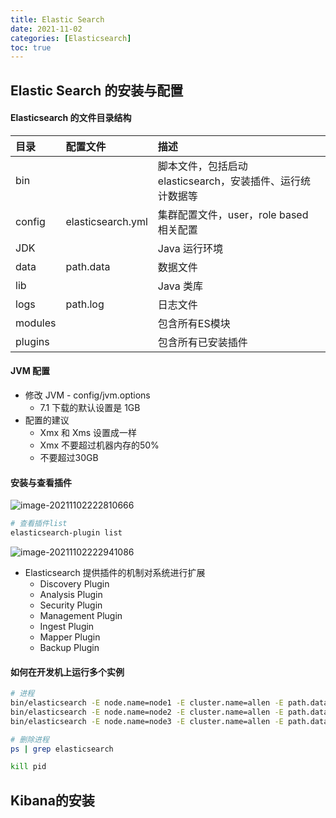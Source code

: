 ```yaml
---
title: Elastic Search
date: 2021-11-02
categories: [Elasticsearch]
toc: true
---
```


## Elastic Search 的安装与配置

#### Elasticsearch 的文件目录结构

| 目录    | 配置文件          | 描述                                                       |
| :------ | :---------------- | :--------------------------------------------------------- |
| bin     |                   | 脚本文件，包括启动 elasticsearch，安装插件、运行统计数据等 |
| config  | elasticsearch.yml | 集群配置文件，user，role based 相关配置                    |
| JDK     |                   | Java 运行环境                                              |
| data    | path.data         | 数据文件                                                   |
| lib     |                   | Java 类库                                                  |
| logs    | path.log          | 日志文件                                                   |
| modules |                   | 包含所有ES模块                                             |
| plugins |                   | 包含所有已安装插件                                         |

#### JVM 配置

- 修改 JVM - config/jvm.options
  - 7.1 下载的默认设置是 1GB
- 配置的建议
  - Xmx 和 Xms 设置成一样
  - Xmx 不要超过机器内存的50%
  - 不要超过30GB

#### 安装与查看插件

![image-20211102222810666](../../.vuepress/public/images/image-20211102222810666.png)

```bash
# 查看插件list
elasticsearch-plugin list
```

![image-20211102222941086](../../.vuepress/public/images/image-20211102222941086.png)

- Elasticsearch 提供插件的机制对系统进行扩展
  - Discovery Plugin
  - Analysis Plugin
  - Security Plugin
  - Management Plugin
  - Ingest Plugin
  - Mapper Plugin
  - Backup Plugin

#### 如何在开发机上运行多个实例

```bash
# 进程
bin/elasticsearch -E node.name=node1 -E cluster.name=allen -E path.data=node1_data -d
bin/elasticsearch -E node.name=node2 -E cluster.name=allen -E path.data=node2_data -d
bin/elasticsearch -E node.name=node3 -E cluster.name=allen -E path.data=node3_data -d

# 删除进程
ps | grep elasticsearch

kill pid
```



## Kibana的安装



